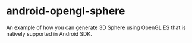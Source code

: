 android-opengl-sphere
=====================

An example of how you can generate 3D Sphere using OpenGL ES that is natively supported in Android SDK.
